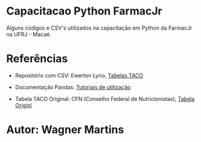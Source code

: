 # Capacitacao Python FarmacJr
Alguns códigos e CSV's utilizados na capacitação em Python da FarmacJr na UFRJ - Macaé.

# Referências
- Repositório com CSV: Ewerton Lyrio, [Tabelas TACO](https://github.com/elyrio/tacoSQL)

- Documentação Pandas: [Tutoriais de utilização](https://pandas.pydata.org/docs/)

- Tabela TACO Original: CFN (Conselho Federal de Nutricionistas), [Tabela Originl](https://pandas.pydata.org/docs/)

# Autor: Wagner Martins